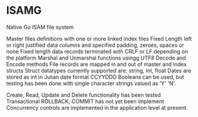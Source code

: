 # ISAMG
Native Go ISAM file system

Master files definitions with one or more linked index files Fixed Length left or right justified data columns and specified padding, zeroes, spaces or none Fixed length data records terminated with CRLF or LF depending on the platform Marshal and Unmarshal functions usingg UTF8 Decode and Encode methods File records are mapped in and out of master and index structs Struct datatypes currently supported are: string, int, float Dates are stored as int in Julian date format CCYYDDD Booleans can be used, but testing has been done with single character strings valued as 'Y' 'N'.

Create, Read, Update and Delete functionality has been tested Transactional ROLLBACK, COMMIT has not yet been implement Concurrency controls are implemented in the application level at present.
